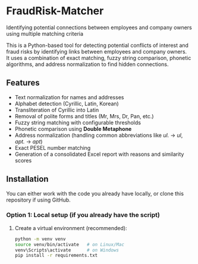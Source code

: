 # FraudRisk-Matcher
Identifying potential connections between employees and company owners using multiple matching criteria

This is a Python-based tool for detecting potential conflicts of interest and fraud risks by identifying links between employees and company owners.  
It uses a combination of exact matching, fuzzy string comparison, phonetic algorithms, and address normalization to find hidden connections.

## Features
- Text normalization for names and addresses
- Alphabet detection (Cyrillic, Latin, Korean)
- Transliteration of Cyrillic into Latin
- Removal of polite forms and titles (Mr, Mrs, Dr, Pan, etc.)
- Fuzzy string matching with configurable thresholds
- Phonetic comparison using **Double Metaphone**
- Address normalization (handling common abbreviations like *ul.* → *ul*, *apt.* → *apt*)
- Exact PESEL number matching
- Generation of a consolidated Excel report with reasons and similarity scores

## Installation


You can either work with the code you already have locally, or clone this repository if using GitHub.

### Option 1: Local setup (if you already have the script)
1. Create a virtual environment (recommended):
   ```bash
   python -m venv venv
   source venv/bin/activate   # on Linux/Mac
   venv\Scripts\activate      # on Windows
   pip install -r requirements.txt
